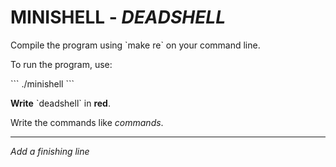 # MINISHELL - *DEADSHELL*

Compile the program using \`make re\` on your command line.

To run the program, use:

\`\`\`
./minishell
\`\`\`

**Write** \`deadshell\` in **red**.

Write the commands like *commands*. 

---

*Add a finishing line*






